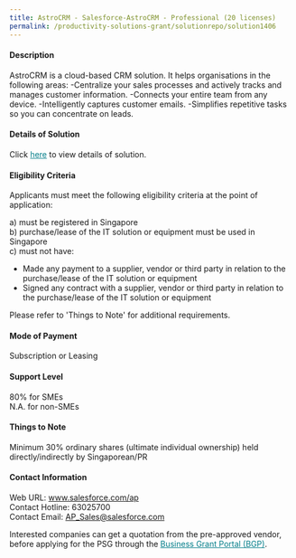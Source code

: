 ```yaml
---
title: AstroCRM - Salesforce-AstroCRM - Professional (20 licenses)
permalink: /productivity-solutions-grant/solutionrepo/solution1406
---
```


#### Description

AstroCRM is a cloud-based CRM solution. It helps organisations in the following areas: 
-Centralize your sales processes and actively tracks and manages customer information.
-Connects your entire team from any device.
-Intelligently captures customer emails.
-Simplifies repetitive tasks so you can concentrate on leads.

#### Details of Solution

Click <a href='https://govassist.gobusiness.gov.sg/images/psg/Desensitised_Salesforce_20200103_Annex_3_Part_5.pdf' style='color:#037e8a'>here</a> to view details of solution.

#### Eligibility Criteria

Applicants must meet the following eligibility criteria at the point of application:

a) must be registered in Singapore <br>
b) purchase/lease of the IT solution or equipment must be used in Singapore <br>
c) must not have:
- Made any payment to a supplier, vendor or third party in relation to the purchase/lease of the IT solution or equipment
- Signed any contract with a supplier, vendor or third party in relation to the purchase/lease of the IT solution or equipment

Please refer to 'Things to Note' for additional requirements.

#### Mode of Payment
Subscription or Leasing

#### Support Level
80% for SMEs <br>
N.A. for non-SMEs

#### Things to Note
Minimum 30% ordinary shares (ultimate individual ownership) held directly/indirectly by Singaporean/PR

#### Contact Information
Web URL: www.salesforce.com/ap <br>Contact Hotline: 63025700 <br>Contact Email: AP_Sales@salesforce.com <br>

Interested companies can get a quotation from the pre-approved vendor, before applying for the PSG through the <a target='_blank' style='color:#037e8a' href='https://www.businessgrants.gov.sg/'>Business Grant Portal (BGP)</a>.
